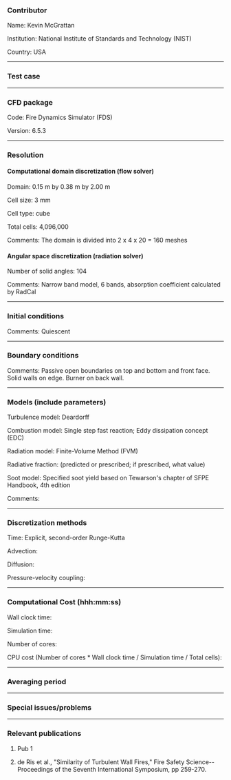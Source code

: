 ### Contributor
Name: Kevin McGrattan

Institution: National Institute of Standards and Technology (NIST)

Country: USA

------------------

### Test case

------------------

### CFD package
Code: Fire Dynamics Simulator (FDS)

Version: 6.5.3

------------------

### Resolution

#### Computational domain discretization (flow solver)
Domain: 0.15 m by 0.38 m by 2.00 m

Cell size: 3 mm

Cell type: cube

Total cells: 4,096,000

Comments: The domain is divided into 2 x 4 x 20 = 160 meshes

#### Angular space discretization (radiation solver)
Number of solid angles: 104

Comments: Narrow band model, 6 bands, absorption coefficient calculated by RadCal

------------------

### Initial conditions
Comments: Quiescent

------------------

### Boundary conditions
Comments: Passive open boundaries on top and bottom and front face. Solid walls on edge. Burner on back wall.

------------------

### Models (include parameters)
Turbulence model: Deardorff

Combustion model: Single step fast reaction; Eddy dissipation concept (EDC)

Radiation model: Finite-Volume Method (FVM)

Radiative fraction: (predicted or prescribed; if prescribed, what value)

Soot model: Specified soot yield based on Tewarson's chapter of SFPE Handbook, 4th edition

Comments:

------------------

### Discretization methods
Time: Explicit, second-order Runge-Kutta

Advection: 

Diffusion:

Pressure-velocity coupling:

------------------

### Computational Cost (hhh:mm:ss)
Wall clock time:

Simulation time:

Number of cores:

CPU cost (Number of cores * Wall clock time / Simulation time / Total cells):

------------------

### Averaging period

------------------

### Special issues/problems

------------------

### Relevant publications
1. Pub 1

2. de Ris et al., "Similarity of Turbulent Wall Fires," Fire Safety Science--Proceedings of the Seventh International Symposium, pp 259-270.

